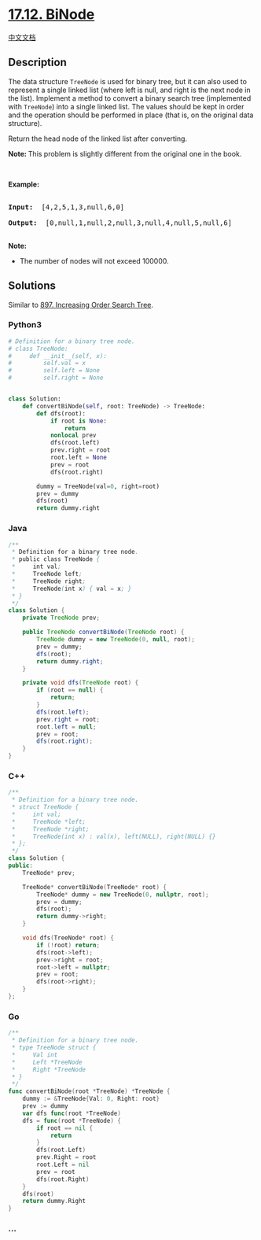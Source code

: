 # [17.12. BiNode](https://leetcode.cn/problems/binode-lcci)

[中文文档](/lcci/17.12.BiNode/README.md)

## Description

<p>The data structure&nbsp;<code>TreeNode</code>&nbsp;is used for binary tree, but it can also used to represent a single linked list (where left is null, and right is the next node in the list). Implement a method to convert a binary search tree (implemented with <code>TreeNode</code>) into a single&nbsp;linked list. The values should be kept in order and the operation should be performed in place (that is, on the original data structure).</p>

<p>Return the head node of the linked list after converting.</p>

<p><b>Note:&nbsp;</b>This problem is slightly different from the original one in the book.</p>

<p>&nbsp;</p>

<p><strong>Example: </strong></p>

<pre>

<strong>Input: </strong> [4,2,5,1,3,null,6,0]

<strong>Output: </strong> [0,null,1,null,2,null,3,null,4,null,5,null,6]

</pre>

<p><strong>Note: </strong></p>

<ul>
	<li>The number of nodes will not exceed&nbsp;100000.</li>
</ul>

## Solutions

Similar to [897. Increasing Order Search Tree](/solution/0800-0899/0897.Increasing%20Order%20Search%20Tree/README_EN.md).

<!-- tabs:start -->

### **Python3**

```python
# Definition for a binary tree node.
# class TreeNode:
#     def __init__(self, x):
#         self.val = x
#         self.left = None
#         self.right = None


class Solution:
    def convertBiNode(self, root: TreeNode) -> TreeNode:
        def dfs(root):
            if root is None:
                return
            nonlocal prev
            dfs(root.left)
            prev.right = root
            root.left = None
            prev = root
            dfs(root.right)

        dummy = TreeNode(val=0, right=root)
        prev = dummy
        dfs(root)
        return dummy.right
```

### **Java**

```java
/**
 * Definition for a binary tree node.
 * public class TreeNode {
 *     int val;
 *     TreeNode left;
 *     TreeNode right;
 *     TreeNode(int x) { val = x; }
 * }
 */
class Solution {
    private TreeNode prev;

    public TreeNode convertBiNode(TreeNode root) {
        TreeNode dummy = new TreeNode(0, null, root);
        prev = dummy;
        dfs(root);
        return dummy.right;
    }

    private void dfs(TreeNode root) {
        if (root == null) {
            return;
        }
        dfs(root.left);
        prev.right = root;
        root.left = null;
        prev = root;
        dfs(root.right);
    }
}
```

### **C++**

```cpp
/**
 * Definition for a binary tree node.
 * struct TreeNode {
 *     int val;
 *     TreeNode *left;
 *     TreeNode *right;
 *     TreeNode(int x) : val(x), left(NULL), right(NULL) {}
 * };
 */
class Solution {
public:
    TreeNode* prev;

    TreeNode* convertBiNode(TreeNode* root) {
        TreeNode* dummy = new TreeNode(0, nullptr, root);
        prev = dummy;
        dfs(root);
        return dummy->right;
    }

    void dfs(TreeNode* root) {
        if (!root) return;
        dfs(root->left);
        prev->right = root;
        root->left = nullptr;
        prev = root;
        dfs(root->right);
    }
};
```

### **Go**

```go
/**
 * Definition for a binary tree node.
 * type TreeNode struct {
 *     Val int
 *     Left *TreeNode
 *     Right *TreeNode
 * }
 */
func convertBiNode(root *TreeNode) *TreeNode {
	dummy := &TreeNode{Val: 0, Right: root}
	prev := dummy
	var dfs func(root *TreeNode)
	dfs = func(root *TreeNode) {
		if root == nil {
			return
		}
		dfs(root.Left)
		prev.Right = root
		root.Left = nil
		prev = root
		dfs(root.Right)
	}
	dfs(root)
	return dummy.Right
}
```

### **...**

```

```

<!-- tabs:end -->
